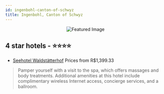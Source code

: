 ```yaml
---
id: ingenbohl-canton-of-schwyz
title: Ingenbohl, Canton of Schwyz
---
```


<center><img src="https://i.travelapi.com/hotels/1000000/10000/9000/8990/934500b4_z.jpg" alt="Featured Image" /></center>


##  4 star hotels - ⭐️⭐️⭐️⭐️

-    [Seehotel Waldstätterhof](https://www.hurb.com/br/hotels/ingenbohl/seehotel-waldstatterhof-JNP-JP514400?cmp=18055) Prices from R$1,399.33
   > Pamper yourself with a visit to the spa, which offers massages and body treatments. Additional amenities at this hotel include complimentary wireless Internet access, concierge services, and a ballroom.
